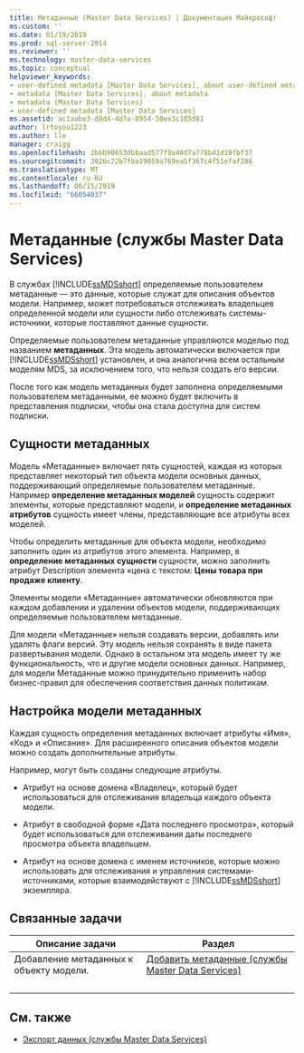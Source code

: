 ```yaml
---
title: Метаданные (Master Data Services) | Документация Майкрософт
ms.custom: ''
ms.date: 01/19/2019
ms.prod: sql-server-2014
ms.reviewer: ''
ms.technology: master-data-services
ms.topic: conceptual
helpviewer_keywords:
- user-defined metadata [Master Data Services], about user-defined metadata
- metadata [Master Data Services], about metadata
- metadata [Master Data Services]
- user-defined metadata [Master Data Services]
ms.assetid: ac1aabe3-d8d4-4d7a-8954-50ee3c185d81
author: lrtoyou1223
ms.author: lle
manager: craigg
ms.openlocfilehash: 2bbb98653dbbaad577f9a48d7a778b41d19fbf37
ms.sourcegitcommit: 3026c22b7fba19059a769ea5f367c4f51efaf286
ms.translationtype: MT
ms.contentlocale: ru-RU
ms.lasthandoff: 06/15/2019
ms.locfileid: "66054037"
---
```

# <a name="metadata-master-data-services"></a>Метаданные (службы Master Data Services)
  В службах [!INCLUDE[ssMDSshort](../includes/ssmdsshort-md.md)] определяемые пользователем метаданные — это данные, которые служат для описания объектов модели. Например, может потребоваться отслеживать владельцев определенной модели или сущности либо отслеживать системы-источники, которые поставляют данные сущности.  
  
 Определяемые пользователем метаданные управляются моделью под названием **метаданных**. Эта модель автоматически включается при [!INCLUDE[ssMDSshort](../includes/ssmdsshort-md.md)] установлен, и она аналогична всем остальным моделям MDS, за исключением того, что нельзя создать его версии.  
  
 После того как модель метаданных будет заполнена определяемыми пользователем метаданными, ее можно будет включить в представления подписки, чтобы она стала доступна для систем подписки.  
  
## <a name="metadata-entities"></a>Сущности метаданных  
 Модель «Метаданные» включает пять сущностей, каждая из которых представляет некоторый тип объекта модели основных данных, поддерживающий определяемые пользователем метаданные. Например **определение метаданных моделей** сущность содержит элементы, которые представляют модели, и **определение метаданных атрибутов** сущность имеет члены, представляющие все атрибуты всех моделей.  
  
 Чтобы определить метаданные для объекта модели, необходимо заполнить один из атрибутов этого элемента. Например, в **определение метаданных сущности** сущности, можно заполнить атрибут Description элемента «цена с текстом: **Цены товара при продаже клиенту**.  
  
 Элементы модели «Метаданные» автоматически обновляются при каждом добавлении и удалении объектов модели, поддерживающих определяемые пользователем метаданные.  
  
 Для модели «Метаданные» нельзя создавать версии, добавлять или удалять флаги версий. Эту модель нельзя сохранять в виде пакета развертывания модели. Однако в остальном эта модель имеет ту же функциональность, что и другие модели основных данных. Например, для модели Метаданные можно принудительно применить набор бизнес-правил для обеспечения соответствия данных политикам.  
  
## <a name="customizing-your-metadata-model"></a>Настройка модели метаданных  
 Каждая сущность определения метаданных включает атрибуты «Имя», «Код» и «Описание». Для расширенного описания объектов модели можно создать дополнительные атрибуты.  
  
 Например, могут быть созданы следующие атрибуты.  
  
-   Атрибут на основе домена «Владелец», который будет использоваться для отслеживания владельца каждого объекта модели.  
  
-   Атрибут в свободной форме «Дата последнего просмотра», который будет использоваться для отслеживания даты последнего просмотра объекта владельцем.  
  
-   Атрибут на основе домена с именем источников, которые можно использовать для отслеживания и управления системами-источниками, которые взаимодействуют с [!INCLUDE[ssMDSshort](../includes/ssmdsshort-md.md)] экземпляра.  
  
## <a name="related-tasks"></a>Связанные задачи  
  
|Описание задачи|Раздел|  
|----------------------|-----------|  
|Добавление метаданных к объекту модели.|[Добавить метаданные &#40;службы Master Data Services&#41;](add-metadata-master-data-services.md)
|&nbsp;|&nbsp;|
  
## <a name="related-content"></a>См. также  
  
-   [Экспорт данных &#40;службы Master Data Services&#41;](overview-exporting-data-master-data-services.md)  
  
  

